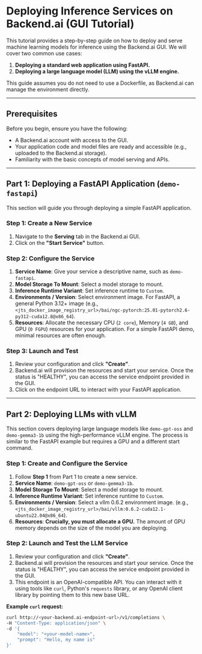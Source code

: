# Deploying Inference Services on Backend.ai (GUI Tutorial)

This tutorial provides a step-by-step guide on how to deploy and serve machine learning models for inference using the Backend.ai GUI. We will cover two common use cases:
1.  **Deploying a standard web application using FastAPI.**
2.  **Deploying a large language model (LLM) using the vLLM engine.**

This guide assumes you do not need to use a Dockerfile, as Backend.ai can manage the environment directly.

---

##  Prerequisites

Before you begin, ensure you have the following:
* A Backend.ai account with access to the GUI.
* Your application code and model files are ready and accessible (e.g., uploaded to the Backend.ai storage).
* Familiarity with the basic concepts of model serving and APIs.

---

## Part 1: Deploying a FastAPI Application (`demo-fastapi`)

This section will guide you through deploying a simple FastAPI application.

### Step 1: Create a New Service

1.  Navigate to the **Serving** tab in the Backend.ai GUI.
2.  Click on the **"Start Service"** button.

### Step 2: Configure the Service

1.  **Service Name**: Give your service a descriptive name, such as `demo-fastapi`.
2.  **Model Storage To Mount**: Select a model storage to mount.
3.  **Inference Runtime Variant**: Set inference runtime to `Custom`.
4.  **Environments / Version**: Select environment image. For FastAPI, a general Python 3.12+ image (e.g., `<jts_docker_image_registry_url>/bai/ngc-pytorch:25.01-pytorch2.6-py312-cuda12.8@x86_64`).
3.  **Resources**: Allocate the necessary CPU (`2 core`), Memory (`4 GB`), and GPU (`0 FGPU`) resources for your application. For a simple FastAPI demo, minimal resources are often enough.

### Step 3: Launch and Test

1.  Review your configuration and click **"Create"**.
2.  Backend.ai will provision the resources and start your service. Once the status is "HEALTHY", you can access the service endpoint provided in the GUI.
3.  Click on the endpoint URL to interact with your FastAPI application.

---

## Part 2: Deploying LLMs with vLLM

This section covers deploying large language models like `demo-gpt-oss` and `demo-gemma3-1b` using the high-performance vLLM engine. The process is similar to the FastAPI example but requires a GPU and a different start command.

### Step 1: Create and Configure the Service

1.  Follow **Step 1** from Part 1 to create a new service.
2.  **Service Name**: `demo-gpt-oss` or `demo-gemma3-1b`.
3.  **Model Storage To Mount**: Select a model storage to mount.
4.  **Inference Runtime Variant**: Set inference runtime to `Custom`.
5.  **Environments / Version**: Select a vllm 0.6.2 environment image. (e.g., `<jts_docker_image_registry_url>/bai/vllm:0.6.2-cuda12.1-ubuntu22.04@x86_64`).
4.  **Resources**: **Crucially, you must allocate a GPU.** The amount of GPU memory depends on the size of the model you are deploying.

### Step 2: Launch and Test the LLM Service

1.  Review your configuration and click **"Create"**.
2.  Backend.ai will provision the resources and start your service. Once the status is "HEALTHY", you can access the service endpoint provided in the GUI.
3.  This endpoint is an OpenAI-compatible API. You can interact with it using tools like `curl`, Python's `requests` library, or any OpenAI client library by pointing them to this new base URL.

**Example `curl` request:**
```bash
curl http://<your-backend.ai-endpoint-url>/v1/completions \
-H "Content-Type: application/json" \
-d '{
    "model": "<your-model-name>",
    "prompt": "Hello, my name is"
}'
```
